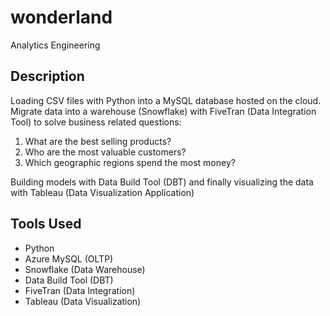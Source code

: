 # wonderland
Analytics Engineering

## Description
Loading CSV files with Python into a MySQL database hosted on the cloud.
Migrate data into a warehouse (Snowflake) with FiveTran (Data Integration Tool) to solve business related questions:
1. What are the best selling products? 
2. Who are the most valuable customers?
3. Which geographic regions spend the most money?

Building models with Data Build Tool (DBT)
and finally visualizing the data with Tableau (Data Visualization Application)


## Tools Used
* Python
* Azure MySQL (OLTP)
* Snowflake (Data Warehouse)
* Data Build Tool (DBT)
* FiveTran (Data Integration)
* Tableau (Data Visualization)
